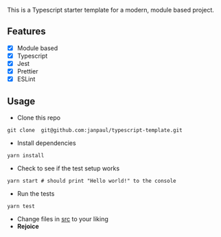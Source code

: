 This is a Typescript starter template for a modern, module based project.

## Features

- [x] Module based
- [x] Typescript
- [x] Jest
- [x] Prettier
- [x] ESLint

## Usage

- Clone this repo
```shell
git clone  git@github.com:janpaul/typescript-template.git
```
- Install dependencies
```shell
yarn install
```
- Check to see if the test setup works
```shell
yarn start # should print "Hello world!" to the console
```
- Run the tests
```shell
yarn test
```
- Change files in [src](./src) to your liking
- **Rejoice**


